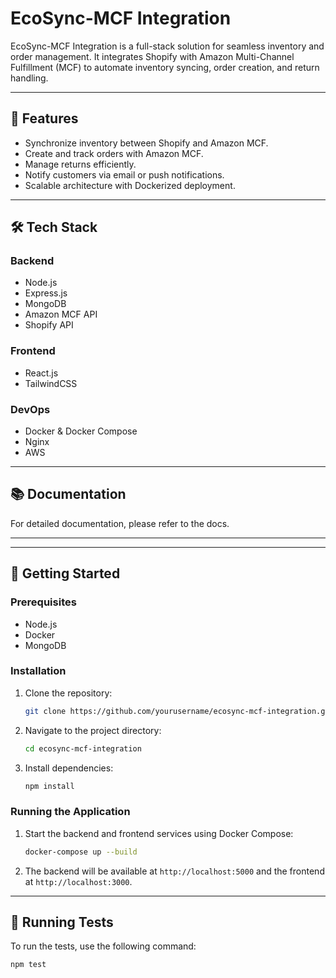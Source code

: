 # EcoSync-MCF Integration

EcoSync-MCF Integration is a full-stack solution for seamless inventory and order management. It integrates Shopify with Amazon Multi-Channel Fulfillment (MCF) to automate inventory syncing, order creation, and return handling.

---

## 🚀 Features
- Synchronize inventory between Shopify and Amazon MCF.
- Create and track orders with Amazon MCF.
- Manage returns efficiently.
- Notify customers via email or push notifications.
- Scalable architecture with Dockerized deployment.

---

## 🛠 Tech Stack
### Backend
- Node.js
- Express.js
- MongoDB
- Amazon MCF API
- Shopify API

### Frontend
- React.js
- TailwindCSS

### DevOps
- Docker & Docker Compose
- Nginx
- AWS

---

## 📚 Documentation
For detailed documentation, please refer to the docs.

---


---

## 🚀 Getting Started

### Prerequisites
- Node.js
- Docker
- MongoDB

### Installation
1. Clone the repository:
    ```sh
    git clone https://github.com/yourusername/ecosync-mcf-integration.git
    ```
2. Navigate to the project directory:
    ```sh
    cd ecosync-mcf-integration
    ```
3. Install dependencies:
    ```sh
    npm install
    ```

### Running the Application
1. Start the backend and frontend services using Docker Compose:
    ```sh
    docker-compose up --build
    ```
2. The backend will be available at `http://localhost:5000` and the frontend at `http://localhost:3000`.

---

## 🧪 Running Tests
To run the tests, use the following command:
```sh
npm test


